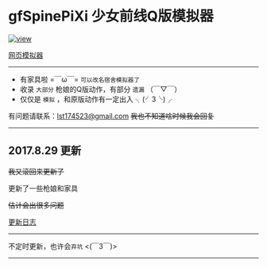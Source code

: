 # gfSpinePiXi 少女前线Q版模拟器

[![view]](https://cullus.github.io/gfSpinePiXi/)

[网页模拟器](https://cullus.github.io/gfSpinePiXi/)

---

* 有家具啦 =￣ω￣= `可以改名宿舍模拟器了`<br/>
* 收录 `大部分` 枪娘的Q版动作，有部分 `遗漏` （￣▽￣） <br/>
* 仅仅是 `模拟` ，和原版动作有一定出入 ╮(╯3╰)╭ <br/>

有问题请联系：lst174523@gmail.com ~~我也不知道啥时候我会回复~~

---

## 2017.8.29 更新

~~我又滚回来更新了~~

更新了一些枪娘和家具

~~估计会出很多问题~~


[更新日志](更新日志.md)

---

不定时更新，也许会`弃坑` <(￣3￣)> <br/>

---

[view]:http://git.oschina.net/cullus/girlsfrontline_spinesimulator/raw/master/img/bgg.jpg